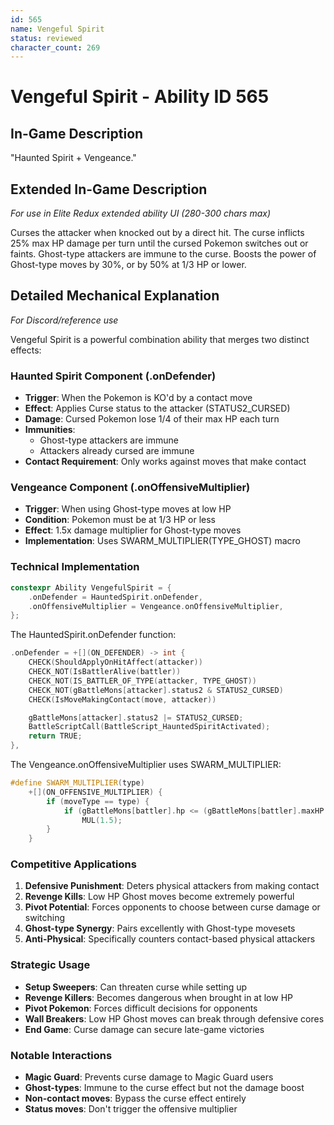 ```yaml
---
id: 565
name: Vengeful Spirit
status: reviewed
character_count: 269
---
```


# Vengeful Spirit - Ability ID 565

## In-Game Description
"Haunted Spirit + Vengeance."

## Extended In-Game Description
*For use in Elite Redux extended ability UI (280-300 chars max)*

Curses the attacker when knocked out by a direct hit. The curse inflicts 25% max HP damage per turn until the cursed Pokemon switches out or faints. Ghost-type attackers are immune to the curse. Boosts the power of Ghost-type moves by 30%, or by 50% at 1/3 HP or lower.

## Detailed Mechanical Explanation
*For Discord/reference use*

Vengeful Spirit is a powerful combination ability that merges two distinct effects:

### Haunted Spirit Component (.onDefender)
- **Trigger**: When the Pokemon is KO'd by a contact move
- **Effect**: Applies Curse status to the attacker (STATUS2_CURSED)
- **Damage**: Cursed Pokemon lose 1/4 of their max HP each turn
- **Immunities**: 
  - Ghost-type attackers are immune
  - Attackers already cursed are immune
- **Contact Requirement**: Only works against moves that make contact

### Vengeance Component (.onOffensiveMultiplier)
- **Trigger**: When using Ghost-type moves at low HP
- **Condition**: Pokemon must be at 1/3 HP or less
- **Effect**: 1.5x damage multiplier for Ghost-type moves
- **Implementation**: Uses SWARM_MULTIPLIER(TYPE_GHOST) macro

### Technical Implementation
```cpp
constexpr Ability VengefulSpirit = {
    .onDefender = HauntedSpirit.onDefender,
    .onOffensiveMultiplier = Vengeance.onOffensiveMultiplier,
};
```

The HauntedSpirit.onDefender function:
```cpp
.onDefender = +[](ON_DEFENDER) -> int {
    CHECK(ShouldApplyOnHitAffect(attacker))
    CHECK_NOT(IsBattlerAlive(battler))
    CHECK_NOT(IS_BATTLER_OF_TYPE(attacker, TYPE_GHOST))
    CHECK_NOT(gBattleMons[attacker].status2 & STATUS2_CURSED)
    CHECK(IsMoveMakingContact(move, attacker))

    gBattleMons[attacker].status2 |= STATUS2_CURSED;
    BattleScriptCall(BattleScript_HauntedSpiritActivated);
    return TRUE;
},
```

The Vengeance.onOffensiveMultiplier uses SWARM_MULTIPLIER:
```cpp
#define SWARM_MULTIPLIER(type)                                               \
    +[](ON_OFFENSIVE_MULTIPLIER) {                                           \
        if (moveType == type) {                                              \
            if (gBattleMons[battler].hp <= (gBattleMons[battler].maxHP / 3)) \
                MUL(1.5);                                                    \
        }                                                                    \
    }
```

### Competitive Applications
1. **Defensive Punishment**: Deters physical attackers from making contact
2. **Revenge Kills**: Low HP Ghost moves become extremely powerful
3. **Pivot Potential**: Forces opponents to choose between curse damage or switching
4. **Ghost-type Synergy**: Pairs excellently with Ghost-type movesets
5. **Anti-Physical**: Specifically counters contact-based physical attackers

### Strategic Usage
- **Setup Sweepers**: Can threaten curse while setting up
- **Revenge Killers**: Becomes dangerous when brought in at low HP
- **Pivot Pokemon**: Forces difficult decisions for opponents
- **Wall Breakers**: Low HP Ghost moves can break through defensive cores
- **End Game**: Curse damage can secure late-game victories

### Notable Interactions
- **Magic Guard**: Prevents curse damage to Magic Guard users
- **Ghost-types**: Immune to the curse effect but not the damage boost
- **Non-contact moves**: Bypass the curse effect entirely
- **Status moves**: Don't trigger the offensive multiplier